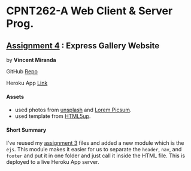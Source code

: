# CPNT262-A Web Client & Server Prog.
## [Assignment 4](https://github.com/sait-wbdv/assessments/tree/master/cpnt262/assignment-4) : Express Gallery Website

by **Vincent Miranda**

GitHub [Repo](https://github.com/vinceldric/cpnt262-a4)

Heroku App [Link](https://vincent-gallery-website.herokuapp.com/)

#### Assets
- used photos from [unsplash](https://unsplash.com/) and [Lorem Picsum](https://picsum.photos/).
- used template from [HTML5up](https://html5up.net/).

#### Short Summary
I've reused my [assignment 3](https://github.com/vinceldric/cpnt262-a3) files and added a new module which is the `ejs`. This module makes it easier for us to separate the `header`, `nav`, and `footer` and put it in one folder and just call it inside the HTML file. This is deployed to a live Heroku App server.